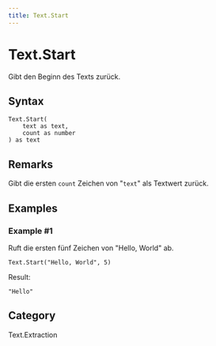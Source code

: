 ```yaml
---
title: Text.Start
---
```


# Text.Start


Gibt den Beginn des Texts zurück.


## Syntax

```powerquery
Text.Start(
    text as text,
    count as number
) as text
```


## Remarks

Gibt die ersten <code>count</code> Zeichen von "<code>text</code>" als Textwert zurück.


## Examples

### Example #1 
Ruft die ersten fünf Zeichen von &#34;Hello, World&#34; ab.
```powerquery
Text.Start("Hello, World", 5)
```

Result: 
```powerquery
"Hello"
```




## Category
Text.Extraction
